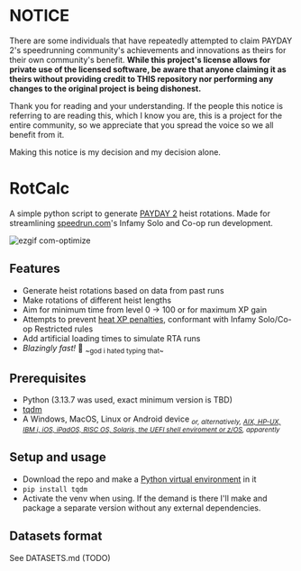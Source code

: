 # NOTICE
There are some individuals that have repeatedly attempted to claim PAYDAY 2's speedrunning community's achievements and innovations as theirs for their own community's benefit. **While this project's license allows for private use of the licensed software, be aware that anyone claiming it as theirs without providing credit to THIS repository nor performing any changes to the original project is being dishonest.**

Thank you for reading and your understanding. If the people this notice is referring to are reading this, which I know you are, this is a project for the entire community, so we appreciate that you spread the voice so we all benefit from it.

Making this notice is my decision and my decision alone.

# RotCalc
A simple python script to generate [PAYDAY 2](https://www.paydaythegame.com/payday2/) heist rotations. Made for streamlining [speedrun.com](https://www.speedrun.com/pd2ce)'s Infamy Solo and Co-op run development.

![ezgif com-optimize](https://github.com/user-attachments/assets/6b126f08-c37e-4304-93b1-2b97bfdd9b33)

## Features
- Generate heist rotations based on data from past runs
- Make rotations of different heist lengths
- Aim for minimum time from level 0 -> 100 or for maximum XP gain
- Attempts to prevent [heat XP penalties](https://payday.fandom.com/wiki/Reputation_(Payday_2)#Heat_System), conformant with Infamy Solo/Co-op Restricted rules
- Add artificial loading times to simulate RTA runs
- *Blazingly fast!* 🚀 <sub>~god i hated typing that~</sub>

## Prerequisites
- Python (3.13.7 was used, exact minimum version is TBD)
- [tqdm](https://github.com/tqdm/tqdm?tab=readme-ov-file#installation)
- A Windows, MacOS, Linux or Android device <sub>_or, alternatively, [AIX, HP-UX, IBM i, iOS, iPadOS, RISC OS, Solaris, the UEFI shell enviroment or z/OS](https://www.python.org/download/other/), apparently_</sub>

## Setup and usage
- Download the repo and make a [Python virtual environment](https://docs.python.org/3/library/venv.html) in it
- `pip install tqdm`
- Activate the venv when using. If the demand is there I'll make and package a separate version without any external dependencies.

## Datasets format
See DATASETS.md (TODO)

